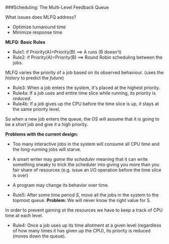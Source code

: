 ###Scheduling: The Multi-Level Feedback Queue

What issues does MLFQ address?
- Optimize turnaround time
- Minimize response time

**MLFQ: Basic Rules**

- Rule1: if Priority(A)>Priority(B) ==> A runs (B doesn't)
- Rule2: if Priority(A)=Priority(B) ==> Round Robin scheduling between the jobs.

MLFQ varies the priority of a job based on its observed behaviour. (uses the _history_ to predict the _future_)

- Rule3: When a job enters the system, it's placed at the highest priority.
- Rule4a: If a job uses and entire time slice while running, its priority is _reduced_.
- Rule4b: If a job gives up the CPU before the time slice is up, it stays at the same priority level.

So when a new job enters the queue, the OS will assume that it is going to be a _short_ job and give it a high priority.

**Problems with the current design:**
- Too many interactive jobs in the system will consume all CPU time and the long-running jobs will starve.
- A smart writer may _game the scheduler_ meaning that it can write something sneaky to trick the scheduler into
giving you more than you fair share of resources (e.g. issue an I/O operation before the time slice is over)
- A program may change its behavior over time.

- Rule5: After some time period _S_, move all the jobs in the system to the topmost queue.
**Problem:** We will never know the right value for S.

In order to prevent gaming ot the resources we have to keep a track of CPU time at each level.

- Rule4: Once a job uses up its time allotment at a given level (regardless of how many times it has given up the CPU),
its priority is reduced (moves down the queue).

